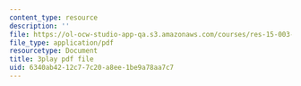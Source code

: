 ```yaml
---
content_type: resource
description: ''
file: https://ol-ocw-studio-app-qa.s3.amazonaws.com/courses/res-15-003-shaping-the-future-of-work-15-662x-spring-2016/6340ab4212c77c20a8ee1be9a78aa7c7_XWFocLnBdhM.pdf
file_type: application/pdf
resourcetype: Document
title: 3play pdf file
uid: 6340ab42-12c7-7c20-a8ee-1be9a78aa7c7
---
```


